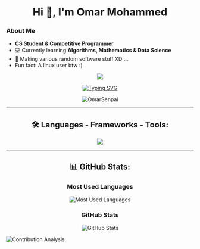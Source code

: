 <h1 align="center" style="animation: slideIn 1.5s ease-in-out;">Hi 👋, I'm Omar Mohammed</h1>

<h3>About Me</h3>

- **CS Student & Competitive Programmer**
- 💻 Currently learning **Algorithms, Mathematics & Data Science**
- 🔭 Making various random software stuff XD ...
- Fun fact: A linux user btw :)
<!-- - 👯 I’m looking to collaborate on ...
- 🤔 I’m looking for help with ...
- 💬 Ask me about ...
- 📫 How to reach me: ...
- 😄 Pronouns: ...
-->

<p align="center">
	<img src="https://github.com/user-attachments/assets/18ab1487-ea63-4f93-b03e-cbf0a0b55907" />
</p>

<p align="center">
	<a href="https://git.io/typing-svg"><img src="https://readme-typing-svg.herokuapp.com?font=GeistMono+Nerd+Font+Mono&weight=900&size=22&pause=1000&color=3BB392&center=true&vCenter=true&width=600&height=60&lines=Type+into+the+void+and+Compile+!;Code+Hard,+Debug+Harder." alt="Typing SVG" /></a>
</p>

<p align="center">
	<img src="https://komarev.com/ghpvc/?username=OmarSenpai&label=Profile%20views&color=0e75b6&style=for-the-badge" alt="OmarSenpai" /> 
</p>

---

<h2 align="center">🛠️ Languages - Frameworks - Tools:</h2>
<p align="center">
  <a href="https://go-skill-icons.vercel.app/">
    <img
      src="https://go-skill-icons.vercel.app/api/icons?i=cpp,python,go,java,javascript,typescript,git,github,zed,fedora,cmake,fastapi,postman,numpy,scipy,pandas,matplotlib,jupyter,mongodb,mysql&theme=light&perline=10"
    />
  </a>
</p>

---

<h2 align="center">📊 GitHub Stats:</h2>


<h3 align="center">Most Used Languages</h3>
<p align="center" style="animation: fadeIn 2s ease-in-out;">
  <img src="https://github-readme-stats.vercel.app/api/top-langs/?username=OmarSenpai&layout=compact&theme=transparent&langs_count=8&hide_border=false" alt="Most Used Languages" />
</p>


<h3 align="center"> GitHub Stats</h3>
<div>
	<p align="center" style="animation: fadeIn 2s ease-in-out;">
	  <img src="https://github-readme-stats.vercel.app/api?username=OmarSenpai&show_icons=true&theme=transparent&hide_border=false" alt="GitHub Stats" />
	</p>

	
  <img src="https://github-readme-activity-graph.vercel.app/graph?username=OmarSenpai&theme=xcode&bg_color=ffffff&color=000000&line=1fb7e0&point=000000&area=true&hide_border=False" alt="Contribution Analysis">

 </div>

